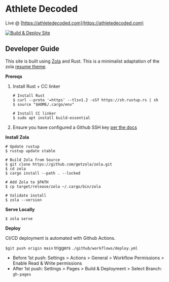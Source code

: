 # Athlete Decoded

Live @ [https://athletedecoded.com](https://athletedecoded.com)

[![Build & Deploy Site](https://github.com/athletedecoded/resume/actions/workflows/deploy.yml/badge.svg)](https://github.com/athletedecoded/resume/actions/workflows/deploy.yml)

## Developer Guide

This site is built using [Zola](https://www.getzola.org/) and Rust. This is a minimalist adaptation of the zola [resume theme](https://www.getzola.org/themes/resume/).

**Prereqs**

1. Install Rust + CC linker

    ```
    # Install Rust
    $ curl --proto '=https' --tlsv1.2 -sSf https://sh.rustup.rs | sh
    $ source "$HOME/.cargo/env"
    
    # Install CC linker
    $ sudo apt install build-essential
    ```

2. Ensure you have configured a Github SSH key [per the docs](https://docs.github.com/en/authentication/connecting-to-github-with-ssh/adding-a-new-ssh-key-to-your-github-account)


**Install Zola**

```
# Update rustup
$ rustup update stable

# Build Zola from Source
$ git clone https://github.com/getzola/zola.git
$ cd zola
$ cargo install --path . --locked

# Add Zola to $PATH
$ cp target/release/zola ~/.cargo/bin/zola

# Validate install
$ zola --version
```

**Serve Locally**

```
$ zola serve
```

**Deploy**

CI/CD deployment is automated with Github Actions.

`$git push origin main` triggers `./github/workflows/deploy.yml`

* Before 1st push: Settings > Actions > General > Workflow Permissions > Enable Read & Write permissions
* After 1st push: Settings > Pages > Build & Deployment > Select Branch: `gh-pages`
